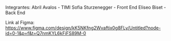 Integrantes:
Abril Avalos - TIMI
Sofia Sturzenegger - Front End
Eliseo Biset - Back End


Link al Figma: https://www.figma.com/design/kK5NKfng2Wvaftix0g8FLy/Untitled?node-id=0-1&p=f&t=Q7nmKYL6kFiFS89M-0 
